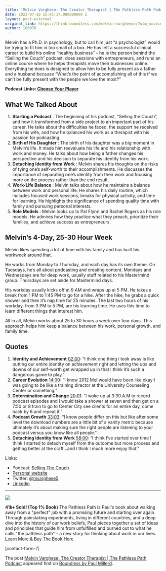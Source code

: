 ```yaml
---
title: 'Melvin Varghese: The Creator Therapist | The Pathless Path Podcast'
date: 2023-07-16 15:45:17.000000000 Z
layout: post-external
original_link: https://think-boundless.com/melvin-vargheese/?utm_source=rss&utm_medium=rss&utm_campaign=melvin-vargheese
author: 100078
---
```


Melvin has a Ph.D. in psychology, but to call him just “a psychologist” would be trying to fit him in too small of a box. He has left a successful clinical career to build his online “healthy business” – he is the person behind the “Selling the Couch” podcast, does sessions with entrepreneurs, and runs an online course where he helps therapists move their businesses online. Everything he does is designed to allow him to be fully present as a father and a husband because “What’s the point of accomplishing all of this if we can’t be fully present with the people we love the most?”

**Podcast Links: [Choose Your Player](https://link.chtbl.com/melvinv)**

## **What We Talked About**

1. **Starting a Podcast** : The beginning of his podcast, “Selling the Couch”, and how it transformed from a side project to an important part of his career. He talks about the difficulties he faced, the support he received from his wife, and how he balanced his work as a therapist with his passion for podcasting.
2. **Birth of His Daughter** : The birth of his daughter was a big moment in Melvin’s life. It made him reevaluate his life and his relationship with work and money. He talks about how being a father changes his perspective and his decision to separate his identity from his work.
3. **Detaching Identity from Work** : Melvin shares his thoughts on the risks of tying one’s self-worth to their accomplishments. He discusses the importance of separating one’s identity from their work and focusing more on the process rather than the end result.
4. **Work-Life Balance** : Melvin talks about how he maintains a balance between work and personal life. He shares his daily routine, which includes focused work sessions, breaks for physical activity, and time for learning. He highlights the significance of spending quality time with family and pursuing personal interests.
5. **Role Models** : Melvin looks up to Pat Flynn and Rachel Rogers as his role models. He admires how they practice what they preach, prioritize their families, and achieve success as entrepreneurs.

## **Melvin’s 4-Day, 25-30 Hour Week**

Melvin likes spending a lot of time with his family and has built his workweek around that.

He works from Monday to Thursday, and each day has its own theme. On Tuesdays, he’s all about podcasting and creating content. Mondays and Wednesdays are for deep work, usually stuff related to his Mastermind group. Thursdays are set aside for Mastermind days.

His workday usually kicks off at 9 AM and wraps up at 5 PM. He takes a break from 1 PM to 1:45 PM to go for a hike. After the hike, he grabs a quick shower and then it’s nap time for 25 minutes. The last two hours of his workday, from 3 PM to 5 PM, are his learning time. He uses this time to learn different things that interest him.

All in all, Melvin works about 25 to 30 hours a week over four days. This approach helps him keep a balance between his work, personal growth, and family time.

## Quotes

1. **Identity and Achievement** [02:00](https://www.youtube.com/watch?v=I1wYX9z-BwA&t=120s): “I think one thing I took away is like putting our entire identity on achievement right and letting the ups and downs of our self-worth get wrapped up in that I think it’s such a dangerous game to play.”
2. **Career Evolution** [14:00](https://www.youtube.com/watch?v=I1wYX9z-BwA&t=840s): “I know 2012 Mel would have been like okay I was going to be like a training director at the University Counseling Center or something.”
3. **Determination and Change** [20:01](https://www.youtube.com/watch?v=I1wYX9z-BwA&t=1201s): “I woke up at 3:30 A.M to record podcast episodes and I would take a shower at seven and then get on a 7:50 or 8 train to go to Center City see clients for an entire day, come back by 6 and repeat it.”
4. **Podcast Growth** [33:03](https://www.youtube.com/watch?v=I1wYX9z-BwA&t=1983s): “I know people differ on this but like after some level the download numbers are a little bit of a vanity metric because ultimately it’s about making sure the right people are listening to your podcast versus you know like all people.”
5. **Detaching Identity from Work** [58:00](https://www.youtube.com/watch?v=I1wYX9z-BwA&t=3480s): “I think I’ve started over time I think I started to detach myself from the outcome but more process and getting better at the craft…and I think I much more enjoy that.”

Links:

- Podcast: [Selling The Couch](https://sellingthecouch.com/)
- [Personal website](https://melvinvarghese.com/)
- Twitter: [@mvarghese5](https://twitter.com/mvarghese5?s=20) 
- [Linkedin](https://www.linkedin.com/in/melvinvarghesephd/)

* * *
 ![](https://i1.wp.com/think-boundless.com/wp-content/uploads/2022/01/Picture2.png?resize=140%2C175&ssl=1)

**41k+ Sold! (Top 1% Book)** The Pathless Path is Paul's book about walking away from a "perfect" job with a promising future and starting over again. Through painstaking experiments, living in different countries, and a deep dive into the history of our work beliefs, Paul pieces together a set of ideas and principles that guide him from unfulfilled and burned out to what he calls "the pathless path" - a new story for thinking about work in our lives. [Learn More & Buy The Book Here](https://think-boundless.com/the-pathless-path/)

[contact-form-7]

The post [Melvin Varghese: The Creator Therapist | The Pathless Path Podcast](https://think-boundless.com/melvin-vargheese/) appeared first on [Boundless by Paul Millerd](https://think-boundless.com).

